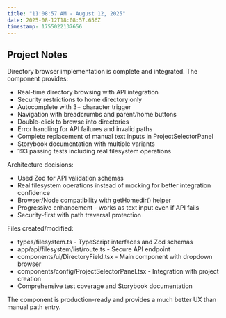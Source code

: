 ```yaml
---
title: "11:08:57 AM - August 12, 2025"
date: 2025-08-12T18:08:57.656Z
timestamp: 1755022137656
---
```


## Project Notes

Directory browser implementation is complete and integrated. The component provides:

- Real-time directory browsing with API integration
- Security restrictions to home directory only  
- Autocomplete with 3+ character trigger
- Navigation with breadcrumbs and parent/home buttons
- Double-click to browse into directories
- Error handling for API failures and invalid paths
- Complete replacement of manual text inputs in ProjectSelectorPanel
- Storybook documentation with multiple variants
- 193 passing tests including real filesystem operations

Architecture decisions:
- Used Zod for API validation schemas
- Real filesystem operations instead of mocking for better integration confidence
- Browser/Node compatibility with getHomedir() helper
- Progressive enhancement - works as text input even if API fails
- Security-first with path traversal protection

Files created/modified:
- types/filesystem.ts - TypeScript interfaces and Zod schemas
- app/api/filesystem/list/route.ts - Secure API endpoint  
- components/ui/DirectoryField.tsx - Main component with dropdown browser
- components/config/ProjectSelectorPanel.tsx - Integration with project creation
- Comprehensive test coverage and Storybook documentation

The component is production-ready and provides a much better UX than manual path entry.
